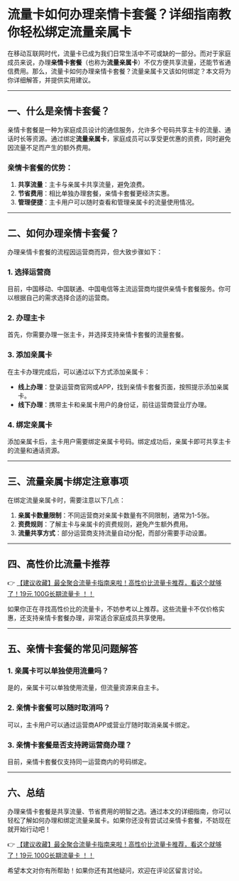 # 流量卡如何办理亲情卡套餐？详细指南教你轻松绑定流量亲属卡

在移动互联网时代，流量卡已成为我们日常生活中不可或缺的一部分。而对于家庭成员来说，办理**亲情卡套餐**（也称为**流量亲属卡**）不仅方便共享流量，还能节省通信费用。那么，流量卡如何办理亲情卡套餐？流量亲属卡又该如何绑定？本文将为你详细解答，并提供实用建议。

---

## 一、什么是亲情卡套餐？

亲情卡套餐是一种为家庭成员设计的通信服务，允许多个号码共享主卡的流量、通话时长等资源。通过绑定**流量亲属卡**，家庭成员可以享受更优惠的资费，同时避免因流量不足而产生的额外费用。

### 亲情卡套餐的优势：
1. **共享流量**：主卡与亲属卡共享流量，避免浪费。
2. **节省费用**：相比单独办理套餐，亲情卡套餐更经济实惠。
3. **管理便捷**：主卡用户可以随时查看和管理亲属卡的流量使用情况。

---

## 二、如何办理亲情卡套餐？

办理亲情卡套餐的流程因运营商而异，但大致步骤如下：

### 1. 选择运营商
目前，中国移动、中国联通、中国电信等主流运营商均提供亲情卡套餐服务。你可以根据自己的需求选择合适的运营商。

### 2. 办理主卡
首先，你需要办理一张主卡，并选择支持亲情卡套餐的流量套餐。

### 3. 添加亲属卡
在主卡办理完成后，可以通过以下方式添加亲属卡：
- **线上办理**：登录运营商官网或APP，找到亲情卡套餐页面，按照提示添加亲属卡。
- **线下办理**：携带主卡和亲属卡用户的身份证，前往运营商营业厅办理。

### 4. 绑定亲属卡
添加亲属卡后，主卡用户需要绑定亲属卡号码。绑定成功后，亲属卡即可共享主卡的流量和通话资源。

---

## 三、流量亲属卡绑定注意事项

在绑定流量亲属卡时，需要注意以下几点：
1. **亲属卡数量限制**：不同运营商对亲属卡数量有不同限制，通常为1-5张。
2. **资费规则**：了解主卡与亲属卡的资费规则，避免产生额外费用。
3. **流量共享方式**：部分运营商支持流量自动分配，而部分需要手动设置。

---

## 四、高性价比流量卡推荐

👉 [【建议收藏】最全聚合流量卡指南来啦！高性价比流量卡推荐，看这个就够了！19元 100G长期流量卡 ！！](https://bit.ly/Liuliangka)

如果你正在寻找高性价比的流量卡，不妨参考以上推荐。这些流量卡不仅价格实惠，还支持亲情卡套餐办理，非常适合家庭成员共享使用。

---

## 五、亲情卡套餐的常见问题解答

### 1. 亲属卡可以单独使用流量吗？
是的，亲属卡可以单独使用流量，但流量资源来自主卡。

### 2. 亲情卡套餐可以随时取消吗？
可以，主卡用户可以通过运营商APP或营业厅随时取消亲属卡绑定。

### 3. 亲情卡套餐是否支持跨运营商办理？
目前，亲情卡套餐仅支持同一运营商内的号码绑定。

---

## 六、总结

办理亲情卡套餐是共享流量、节省费用的明智之选。通过本文的详细指南，你可以轻松了解如何办理和绑定流量亲属卡。如果你还没有尝试过亲情卡套餐，不妨现在就开始行动吧！

👉 [【建议收藏】最全聚合流量卡指南来啦！高性价比流量卡推荐，看这个就够了！19元 100G长期流量卡 ！！](https://bit.ly/Liuliangka)

希望本文对你有所帮助！如果你还有其他疑问，欢迎在评论区留言讨论。